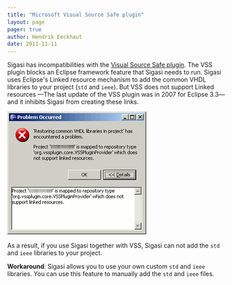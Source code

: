 ```yaml
---
title: "Microsoft Visual Source Safe plugin"
layout: page 
pager: true
author: Hendrik Eeckhaut
date: 2011-11-11
---
```


Sigasi has incompatibilities with the [Visual Source Safe plugin](http://vssplugin.sourceforge.net/). The VSS plugin blocks an Eclipse framework feature that Sigasi needs to run. Sigasi uses Eclipse's Linked resource mechanism to add the common VHDL libraries to your project (`std` and `ieee`). But VSS does not support Linked resources —The last update of the VSS plugin was in 2007 for Eclipse 3.3— and it inhibits Sigasi from creating these links.

![Visual Source Safe Error Message](images/visual_source_safe_plugin.png)

As a result, if you use Sigasi together with VSS, Sigasi can not add the `std` and `ieee` libraries to your project.

**Workaround**: Sigasi allows you to use your own custom `std` and `ieee` libraries. You can use this feature to manually add the `std` and `ieee` files.



